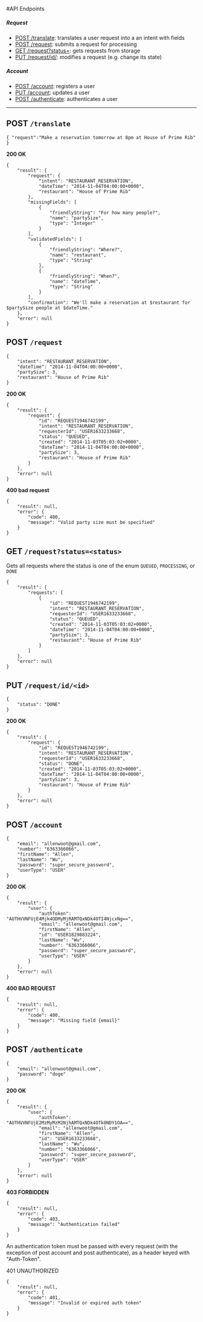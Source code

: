 #API Endpoints
 
##### Request
* [POST /translate](README.md#post-translate): translates a user request into a an intent with fields
* [POST /request](README.md#post-request): submits a request for processing 
* [GET /request?status=<status>](README.md#get-requeststatusstatus): gets requests from storage
* [PUT /request/id/<id>](README.md#put-requestidid): modifies a request (e.g. change its state)

##### Account
* [POST /account](README.md#post-account): registers a user
* [PUT /account](README.md#put-account): updates a user
* [POST /authenticate](README.md#post-authenticate): authenticates a user
 
* * * 

## POST `/translate `

```
{ "request":"Make a reservation tomorrow at 8pm at House of Prime Rib" } 
```


__200 OK__
```
{
    "result": {
    	"request": {
            "intent": "RESTAURANT_RESERVATION",
            "dateTime": "2014-11-04T04:00:00+0000",
            "restaurant": "House of Prime Rib"
        },
        "missingFields": [
            {
                "friendlyString": "For how many people?",
                "name": "partySize",
                "type": "Integer"
            }
        ],
        "validatedFields": [
            {
                "friendlyString": "Where?",
                "name": "restaurant",
                "type": "String"
            },
            {
                "friendlyString": "When?",
                "name": "dateTime",
                "type": "String"
            }
        ],
        "confirmation": "We'll make a reservation at $restaurant for $partySize people at $dateTime."
    },
    "error": null
}
```
 
## POST `/request`

```
{
    "intent": "RESTAURANT_RESERVATION",
    "dateTime": "2014-11-04T04:00:00+0000",
    "partySize": 3,
    "restaurant": "House of Prime Rib"
}
```
__200 OK__

```
{
    "result": {
        "request": {
            "id": "REQUEST1946742199",
            "intent": "RESTAURANT_RESERVATION",
            "requesterId": "USER1633233668",
            "status": "QUEUED",
            "created": "2014-11-03T05:03:02+0000",
            "dateTime": "2014-11-04T04:00:00+0000",
            "partySize": 3,
            "restaurant": "House of Prime Rib"
        }
    },
    "error": null
}
```
__400 bad request__

```
{
    "result": null,
    "error": {
        "code": 400,
        "message": "Valid party size must be specified"
    }
}
```
## GET `/request?status=<status>`

Gets all requests where the status is one of the enum `QUEUED`, `PROCESSING`, or `DONE`
```
{
    "result": {
        "requests": [
            {
                "id": "REQUEST1946742199",
                "intent": "RESTAURANT_RESERVATION",
                "requesterId": "USER1633233668",
                "status": "QUEUED",
                "created": "2014-11-03T05:03:02+0000",
                "dateTime": "2014-11-04T04:00:00+0000",
                "partySize": 3,
                "restaurant": "House of Prime Rib"
            }
        ]
    },
    "error": null
}
```

## PUT `/request/id/<id>`
```
{
    "status": "DONE"
}
```
__200 OK__
```
{
    "result": {
        "request": {
            "id": "REQUEST1946742199",
            "intent": "RESTAURANT_RESERVATION",
            "requesterId": "USER1633233668",
            "status": "DONE",
            "created": "2014-11-03T05:03:02+0000",
            "dateTime": "2014-11-04T04:00:00+0000",
            "partySize": 3,
            "restaurant": "House of Prime Rib"
        }
    },
    "error": null
}
```

## POST `/account`

```
{
    "email": "allenwoot@gmail.com",
    "number": "6363366066",
    "firstName": "Allen",
    "lastName": "Wu",
    "password": "super_secure_password",
    "userType": "USER"
}
```
__200 OK__
```
{
    "result": {
        "user": {
            "authToken": "AUTHVVNFUjE4Mjk4ODMyMjRAMTQxNDk4OTI4NjcxNg==",
            "email": "allenwoot@gmail.com",
            "firstName": "Allen",
            "id": "USER1829883224",
            "lastName": "Wu",
            "number": "6363366066",
            "password": "super_secure_password",
            "userType": "USER"
        }
    },
    "error": null
}
```

__400 BAD REQUEST__
```
{
    "result": null,
    "error": {
        "code": 400,
        "message": "Missing field {email}"
    }
}
```

## POST `/authenticate`

```
{
    "email": "allenwoot@gmail.com",
    "password": "doge"
}
```
__200 OK__
```
{
    "result": {
        "user": {
            "authToken": "AUTHVVNFUjE2MzMyMzM2NjhAMTQxNDk4OTk0NDY1OA==",
            "email": "allenwoot@gmail.com",
            "firstName": "Allen",
            "id": "USER1633233668",
            "lastName": "Wu",
            "number": "6363366066",
            "password": "super_secure_password",
            "userType": "USER"
        }
    },
    "error": null
}
```

__403 FORBIDDEN__
```
{
    "result": null,
    "error": {
        "code": 403,
        "message": "Authentication failed"
    }
}
```

An authentication token must be passed with every request (with the exception of post account and post authenticate), as a header keyed with "Auth-Token".

401 UNAUTHORIZED
```
{
    "result": null,
    "error": {
        "code": 401,
        "message": "Invalid or expired auth token"
    }
}
```

